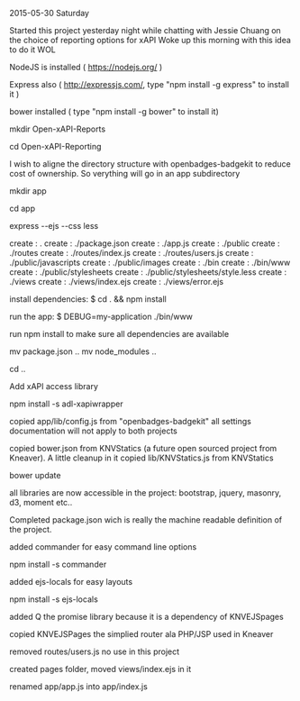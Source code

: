 2015-05-30 Saturday

Started this project yesterday night while chatting with Jessie Chuang on the choice of reporting options for xAPI
Woke up this morning with this idea to do it WOL

NodeJS is installed ( https://nodejs.org/ )

Express also ( http://expressjs.com/, type "npm install -g express" to install it )

bower installed ( type "npm install -g bower" to install it)

mkdir Open-xAPI-Reports

cd Open-xAPI-Reporting

I wish to aligne the directory structure with openbadges-badgekit to reduce cost of ownership. So verything will go in an app subdirectory 

mkdir app

cd app

express --ejs --css less

   create : .
   create : ./package.json
   create : ./app.js
   create : ./public
   create : ./routes
   create : ./routes/index.js
   create : ./routes/users.js
   create : ./public/javascripts
   create : ./public/images
   create : ./bin
   create : ./bin/www
   create : ./public/stylesheets
   create : ./public/stylesheets/style.less
   create : ./views
   create : ./views/index.ejs
   create : ./views/error.ejs

   install dependencies:
     $ cd . && npm install

   run the app:
     $ DEBUG=my-application ./bin/www

run 
npm install 
to make sure all dependencies are available

mv package.json ..
mv node_modules ..

cd ..

Add xAPI access library

npm install -s adl-xapiwrapper

copied app/lib/config.js from "openbadges-badgekit" all settings documentation will not apply to both projects

copied bower.json from KNVStatics (a future open sourced project from Kneaver). A little cleanup in it
copied lib/KNVStatics.js from KNVStatics 

bower update

all libraries are now accessible in the project: bootstrap, jquery, masonry, d3, moment etc..

Completed package.json wich is really the machine readable definition of the project.

added commander for easy command line options

npm install -s commander

added ejs-locals for easy layouts

npm install -s ejs-locals

added Q the promise library because it is a dependency of KNVEJSpages

copied KNVEJSPages the simplied router ala PHP/JSP used in Kneaver

removed routes/users.js no use in this project

created pages folder, moved views/index.ejs in it

renamed app/app.js into app/index.js


